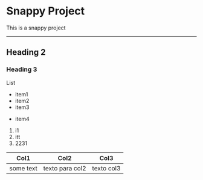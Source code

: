 # Snappy Project

This is a snappy project

---

## Heading 2

### Heading 3

List

- item1
- item2
- item3

* item4

1. i1
1. itt
1. 2231

| Col1      | Col2            | Col3       |
| --------- | --------------- | ---------- |
| some text | texto para col2 | texto col3 |
